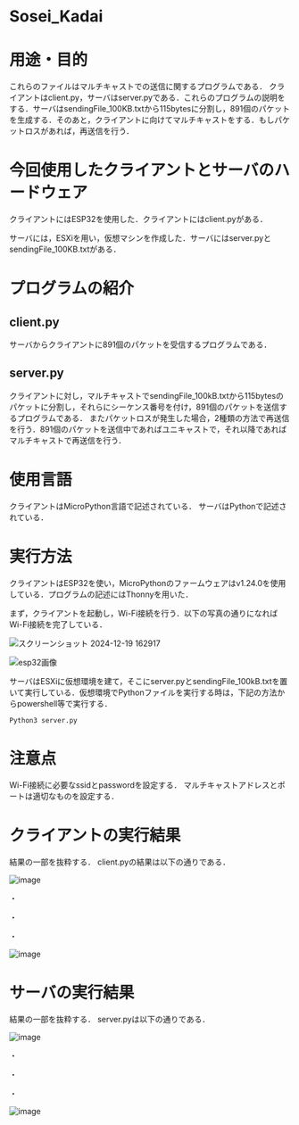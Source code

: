 # Sosei_Kadai

# 用途・目的

これらのファイルはマルチキャストでの送信に関するプログラムである．
クライアントはclient.py，サーバはserver.pyである．これらのプログラムの説明をする．サーバはsendingFile_100KB.txtから115bytesに分割し，891個のパケットを生成する．そのあと，クライアントに向けてマルチキャストをする．もしパケットロスがあれば，再送信を行う．

# 今回使用したクライアントとサーバのハードウェア
クライアントにはESP32を使用した．クライアントにはclient.pyがある．

サーバには，ESXiを用い，仮想マシンを作成した．サーバにはserver.pyとsendingFile_100KB.txtがある．



# プログラムの紹介
## client.py

サーバからクライアントに891個のパケットを受信するプログラムである．


## server.py 

クライアントに対し，マルチキャストでsendingFile_100kB.txtから115bytesのパケットに分割し，それらにシーケンス番号を付け，891個のパケットを送信するプログラムである． またパケットロスが発生した場合，2種類の方法で再送信を行う．891個のパケットを送信中であればユニキャストで，それ以降であればマルチキャストで再送信を行う．

# 使用言語
クライアントはMicroPython言語で記述されている． サーバはPythonで記述されている．

# 実行方法

クライアントはESP32を使い，MicroPythonのファームウェアはv1.24.0を使用している．プログラムの記述にはThonnyを用いた．

まず，クライアントを起動し，Wi-Fi接続を行う．以下の写真の通りになればWi-Fi接続を完了している．

![スクリーンショット 2024-12-19 162917](https://github.com/user-attachments/assets/105526c3-ceed-48f0-a5e1-0f917f2374f7)

![esp32画像](https://github.com/user-attachments/assets/a8c6abe7-ec61-4ce2-b8d3-9c96b537af51)


サーバはESXiに仮想環境を建て，そこにserver.pyとsendingFile_100kB.txtを置いて実行している．仮想環境でPythonファイルを実行する時は，下記の方法からpowershell等で実行する．

~~~
Python3 server.py
~~~

# 注意点
Wi-Fi接続に必要なssidとpasswordを設定する． マルチキャストアドレスとポートは適切なものを設定する．

# クライアントの実行結果
結果の一部を抜粋する．
client.pyの結果は以下の通りである．

![image](https://github.com/user-attachments/assets/84d0439f-a873-4f1d-b78a-83ff21496ce8)

・

・

・

![image](https://github.com/user-attachments/assets/b2934e29-fcd7-4fb3-97f9-0882b634bdba)





# サーバの実行結果
結果の一部を抜粋する．
server.pyは以下の通りである．

![image](https://github.com/user-attachments/assets/9f8d3ac5-d9fa-4366-bcdc-2e445daaa1b8)

・

・

・

![image](https://github.com/user-attachments/assets/abc68209-c6d9-40bf-9ec2-22591056b120)
